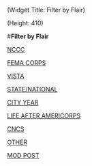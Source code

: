 (Widget Title: Filter by Flair)

(Height: 410)

#**Filter by Flair**

[NCCC](https://www.reddit.com/r/AmeriCorps/search?q=flair%3ANCCC&restrict_sr=on&sort=new&t=all#nccc)

[FEMA CORPS](https://www.reddit.com/r/AmeriCorps/search?q=flair%3AFEMA&restrict_sr=on&sort=new&t=all#fema)

[VISTA](https://www.reddit.com/r/AmeriCorps/search?q=flair%3AVISTA&restrict_sr=on&sort=new&t=all#vista)

[STATE/NATIONAL](https://www.reddit.com/r/AmeriCorps/search?q=flair%3ASTATE%2FNATIONAL&restrict_sr=on&sort=new&t=all#sn)

[CITY YEAR](https://www.reddit.com/r/AmeriCorps/search?q=flair%3ACITY&restrict_sr=on&sort=new&t=all#cy)

[LIFE AFTER AMERICORPS](https://www.reddit.com/r/AmeriCorps/search?q=flair%3ALIFE&restrict_sr=on&sort=new&t=all#laa)

[CNCS](https://www.reddit.com/r/AmeriCorps/search?q=flair%3ACNCS&restrict_sr=on&sort=new&t=all#cncs)

[OTHER](https://www.reddit.com/r/AmeriCorps/search?q=flair%3AOTHER&restrict_sr=on&sort=new&t=all#other)

[MOD POST](https://www.reddit.com/r/AmeriCorps/search?q=flair%3AMOD&restrict_sr=on&sort=new&t=all#mod)
